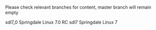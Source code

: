 Please check relevant branches for content, master branch will remain empty

sdl7_0 Springdale Linux 7.0 RC
sdl7   Springdale Linux 7
